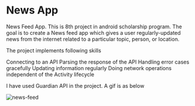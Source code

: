 # News App
News Feed App. This is 8th project in android scholarship program. The goal is to create a News feed app which gives a user regularly-updated news from the internet related to a particular topic, person, or location.

The project implements following skills

Connecting to an API
Parsing the response of the API
Handling error cases gracefully
Updating information regularly
Doing network operations independent of the Activity lifecycle

I have used Guardian API in the project. A gif is as below


![news-feed](https://user-images.githubusercontent.com/22836317/30992019-9bd0cfbe-a49f-11e7-98a5-d05f176c4105.gif)
